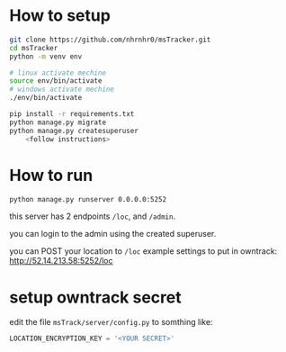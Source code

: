# How to setup
```bash
git clone https://github.com/nhrnhr0/msTracker.git
cd msTracker
python -m venv env

# linux activate mechine
source env/bin/activate
# windows activate mechine 
./env/bin/activate

pip install -r requirements.txt
python manage.py migrate
python manage.py createsuperuser
    <follow instructions>
```

# How to run
```bash
python manage.py runserver 0.0.0.0:5252
```

this server has 2 endpoints `/loc`, and `/admin`.

you can login to the admin using the created superuser.

you can POST your location to `/loc`
example settings to put in owntrack: http://52.14.213.58:5252/loc



# setup owntrack secret
edit the file `msTrack/server/config.py` to somthing like: 
```python
LOCATION_ENCRYPTION_KEY = '<YOUR SECRET>'
```